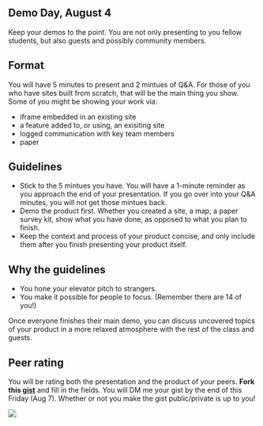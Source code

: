 ## Demo Day, August 4

Keep your demos to the point. You are not only presenting to you fellow students, but also guests and possibly community members. 

## Format

You will have 5 minutes to present and 2 mintues of Q&A. For those of you who have sites built from scratch, that will be the main thing you show. Some of you might be showing your work via:

- iframe embedded in an existing site
- a feature added to, or using, an exisiting site
- logged communication with key team members
- paper

## Guidelines

- Stick to the 5 mintues you have. You will have a 1-minute reminder as you approach the end of your presentation. If you go over into your Q&A minutes, you will not get those mintues back.
- Demo the product first. Whether you created a site, a map, a paper survey kit, show what you have done, as opposed to what you plan to finish.
- Keep the context and process of your product concise, and only include them after you finish presenting your product itself.

## Why the guidelines

- You hone your elevator pitch to strangers.
- You make it possible for people to focus. (Remember there are 14 of you!)

Once everyone finishes their main demo, you can discuss uncovered topics of your product in a more relaxed atmosphere with the rest of the class and guests.

## Peer rating

You will be rating both the presentation and the product of your peers. **Fork this [gist](https://gist.github.com/jueyang/8a5ef44df49c48cb276e)** and fill in the fields. You will DM me your gist by the end of this Friday (Aug 7). Whether or not you make the gist public/private is up to you!

![](http://media.giphy.com/media/E4EhibkxIt7YA/giphy.gif)